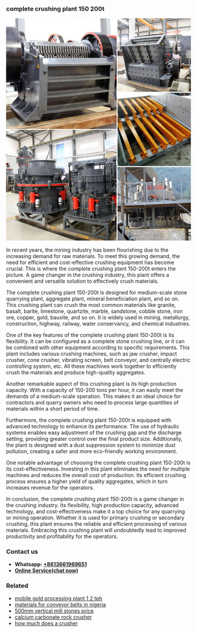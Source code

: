 <h3>complete crushing plant 150 200t</h3><img src='1708497386.jpg' alt=''><p>In recent years, the mining industry has been flourishing due to the increasing demand for raw materials. To meet this growing demand, the need for efficient and cost-effective crushing equipment has become crucial. This is where the complete crushing plant 150-200t enters the picture. A game changer in the crushing industry, this plant offers a convenient and versatile solution to effectively crush materials.</p><p>The complete crushing plant 150-200t is designed for medium-scale stone quarrying plant, aggregate plant, mineral beneficiation plant, and so on. This crushing plant can crush the most common materials like granite, basalt, barite, limestone, quartzite, marble, sandstone, cobble stone, iron ore, copper, gold, bauxite, and so on. It is widely used in mining, metallurgy, construction, highway, railway, water conservancy, and chemical industries.</p><p>One of the key features of the complete crushing plant 150-200t is its flexibility. It can be configured as a complete stone crushing line, or it can be combined with other equipment according to specific requirements. This plant includes various crushing machines, such as jaw crusher, impact crusher, cone crusher, vibrating screen, belt conveyor, and centrally electric controlling system, etc. All these machines work together to efficiently crush the materials and produce high-quality aggregates.</p><p>Another remarkable aspect of this crushing plant is its high production capacity. With a capacity of 150-200 tons per hour, it can easily meet the demands of a medium-scale operation. This makes it an ideal choice for contractors and quarry owners who need to process large quantities of materials within a short period of time.</p><p>Furthermore, the complete crushing plant 150-200t is equipped with advanced technology to enhance its performance. The use of hydraulic systems enables easy adjustment of the crushing gap and the discharge setting, providing greater control over the final product size. Additionally, the plant is designed with a dust suppression system to minimize dust pollution, creating a safer and more eco-friendly working environment.</p><p>One notable advantage of choosing the complete crushing plant 150-200t is its cost-effectiveness. Investing in this plant eliminates the need for multiple machines and reduces the overall cost of production. Its efficient crushing process ensures a higher yield of quality aggregates, which in turn increases revenue for the operators.</p><p>In conclusion, the complete crushing plant 150-200t is a game changer in the crushing industry. Its flexibility, high production capacity, advanced technology, and cost-effectiveness make it a top choice for any quarrying or mining operation. Whether it is used for primary crushing or secondary crushing, this plant ensures the reliable and efficient processing of various materials. Embracing this crushing plant will undoubtedly lead to improved productivity and profitability for the operators.</p><h3>Contact us</h3><ul><li><strong>Whatsapp:&nbsp;<a href="https://wa.me/8613661969651">+8613661969651</a></strong></li><li><a href="https://swt.shibang-china.com/?git&amp;zhl&amp;complete crushing plant 150 200t"><strong>Online Service(chat now)</strong></a></li></ul><h3>Related</h3><ul><li><a href='mobile gold processing plant 1 2 tph.md'>mobile gold processing plant 1 2 tph</a></li><li><a href='materials for conveyor belts in nigeria.md'>materials for conveyor belts in nigeria</a></li><li><a href='500mm vertical mill stones price.md'>500mm vertical mill stones price</a></li><li><a href='calcium carbonate rock crusher.md'>calcium carbonate rock crusher</a></li><li><a href='how much does a crusher.md'>how much does a crusher</a></li></ul>